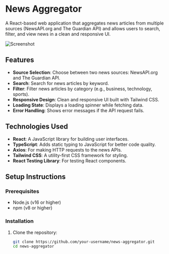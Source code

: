 # News Aggregator

A React-based web application that aggregates news articles from multiple sources (NewsAPI.org and The Guardian API) and allows users to search, filter, and view news in a clean and responsive UI.

![Screenshot](screenshot.png) <!-- Add a screenshot of your app here -->

## Features

- **Source Selection**: Choose between two news sources: NewsAPI.org and The Guardian API.
- **Search**: Search for news articles by keyword.
- **Filter**: Filter news articles by category (e.g., business, technology, sports).
- **Responsive Design**: Clean and responsive UI built with Tailwind CSS.
- **Loading State**: Displays a loading spinner while fetching data.
- **Error Handling**: Shows error messages if the API request fails.

## Technologies Used

- **React**: A JavaScript library for building user interfaces.
- **TypeScript**: Adds static typing to JavaScript for better code quality.
- **Axios**: For making HTTP requests to the news APIs.
- **Tailwind CSS**: A utility-first CSS framework for styling.
- **React Testing Library**: For testing React components.

## Setup Instructions

### Prerequisites

- Node.js (v16 or higher)
- npm (v8 or higher)

### Installation

1. Clone the repository:
   ```bash
   git clone https://github.com/your-username/news-aggregator.git
   cd news-aggregator
   ```
